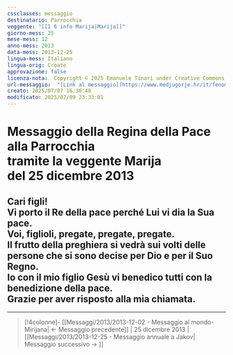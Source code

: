 ```yaml
---
cssclasses: messaggio
destinatario: Parrocchia
veggente: "[[1 6 info Marija|Marija]]"
giorno-mess: 25
mese-mess: 12
anno-mess: 2013
data-mess: 2013-12-25
lingua-mess: Italiano
lingua-orig: Croato
approvazione: false
licenza-nota:  Copyright © 2025 Emanuele Tinari under Creative Commons BY-NC-SA 4.0 https://creativecommons.org/licenses/by-nc-sa/4.0/
url-messaggio:  "[Link al messaggio](https://www.medjugorje.hr/it/fenomeno-di-medjugorje/messaggi-della-madonna/?datum=2013-12-25)"
creato: 2025/07/07 16:36:48
modificato: 2025/07/09 23:33:01
---
```


# Messaggio della Regina della Pace<br>alla Parrocchia<br>tramite la veggente Marija<br>del 25 dicembre 2013

## Cari figli!<br>Vi porto il Re della pace perché Lui vi dia la Sua pace.<br>Voi, figlioli, pregate, pregate, pregate.<br>Il frutto della preghiera si vedrà sui volti delle persone che si sono decise per Dio e per il Suo Regno.<br>Io con il mio figlio Gesù vi benedico tutti con la benedizione della pace.<br>Grazie per aver risposto alla mia chiamata.

***

> [!4colonne]- [[Messaggi/2013/2013-12-02 - Messaggio al mondo-Mirijana| ← Messaggio precedente]] | 25 dicembre 2013 | [[Messaggi/2013/2013-12-25 - Messaggio annuale a Jakov| Messaggio successivo → ]]